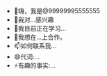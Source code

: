 - 👋嗨，我是@99999995555555
- 👀我对...感兴趣
- 🌱我目前正在学习...
- 💞️我想在...上合作。
- 📫如何联系我...
- 😄代词:...
- ⚡有趣的事实:...

<!---
99999995555555/99999995555555 是一个✨特殊的✨仓库，因为它的“README.md”（这个文件）会出现在你的GitHub配置文件上。
您可以单击"预览"链接查看您的更改。
--->
